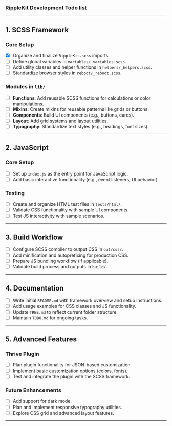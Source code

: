 ### RippleKit Development Todo list  

---

## 1. SCSS Framework  

### Core Setup  
- [x] Organize and finalize `RippleKit.scss` imports.  
- [ ] Define global variables in `variables/_variables.scss`.  
- [ ] Add utility classes and helper functions in `helpers/_helpers.scss`.  
- [ ] Standardize browser styles in `reboot/_reboot.scss`.  

### Modules in `lib/`  
- [ ] **Functions**: Add reusable SCSS functions for calculations or color manipulations.  
- [ ] **Mixins**: Create mixins for reusable patterns like grids or buttons.  
- [ ] **Components**: Build UI components (e.g., buttons, cards).  
- [ ] **Layout**: Add grid systems and layout utilities.  
- [ ] **Typography**: Standardize text styles (e.g., headings, font sizes).  

---

## 2. JavaScript  

### Core Setup  
- [ ] Set up `index.js` as the entry point for JavaScript logic.  
- [ ] Add basic interactive functionality (e.g., event listeners, UI behavior).  

### Testing  
- [ ] Create and organize HTML test files in `tests/html/`.  
- [ ] Validate CSS functionality with sample UI components.  
- [ ] Test JS interactivity with sample scenarios.  

---

## 3. Build Workflow  

- [ ] Configure SCSS compiler to output CSS in `out/css/`.  
- [ ] Add minification and autoprefixing for production CSS.  
- [ ] Prepare JS bundling workflow (if applicable).  
- [ ] Validate build process and outputs in `build/`.  

---

## 4. Documentation  

- [ ] Write initial `README.md` with framework overview and setup instructions.  
- [ ] Add usage examples for CSS classes and JS functionality.  
- [ ] Update `TREE.md` to reflect current folder structure.  
- [ ] Maintain `TODO.md` for ongoing tasks.  

---

## 5. Advanced Features  

### Thrive Plugin  
- [ ] Plan plugin functionality for JSON-based customization.  
- [ ] Implement basic customization options (colors, fonts).  
- [ ] Test and integrate the plugin with the SCSS framework.  

### Future Enhancements  
- [ ] Add support for dark mode.  
- [ ] Plan and implement responsive typography utilities.  
- [ ] Explore CSS grid and advanced layout features.  

---

